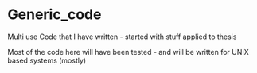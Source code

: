 Generic_code
============

Multi use Code that I have written - started with stuff applied to thesis

Most of the code here will have been tested - and will be written for UNIX based systems (mostly)
